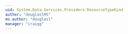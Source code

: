 ```yaml
---
uid: System.Data.Services.Providers.ResourceTypeKind
author: "douglaslMS"
ms.author: "douglasl"
manager: "craigg"
---
```

